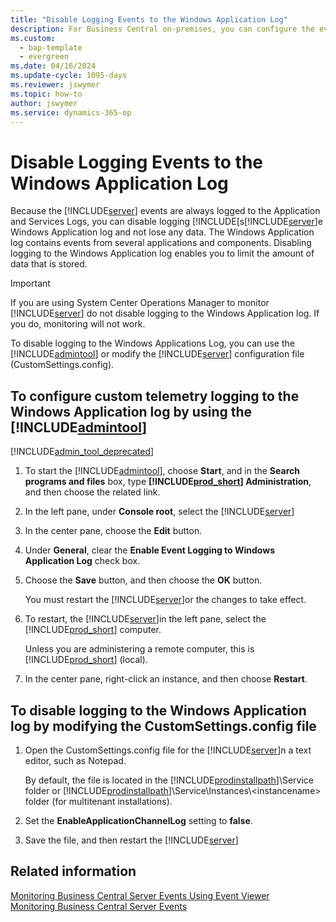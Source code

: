 ```yaml
---
title: "Disable Logging Events to the Windows Application Log"
description: For Business Central on-premises, you can configure the event logs. 
ms.custom:
  - bap-template
  - evergreen
ms.date: 04/16/2024
ms.update-cycle: 1095-days
ms.reviewer: jswymer
ms.topic: how-to
author: jswymer
ms.service: dynamics-365-op
---
```


# Disable Logging Events to the Windows Application Log

Because the [!INCLUDE[server](../developer/includes/server.md)] events are always logged to the Application and Services Logs, you can disable logging [!INCLUDE[s[!INCLUDE[server](../developer/includes/server.md)]e Windows Application log and not lose any data. The Windows Application log contains events from several applications and components. Disabling logging to the Windows Application log enables you to limit the amount of data that is stored.  
  
> [!IMPORTANT]  
> If you are using System Center Operations Manager to monitor [!INCLUDE[server](../developer/includes/server.md)] do not disable logging to the Windows Application log. If you do, monitoring will not work.  
  
To disable logging to the Windows Applications Log, you can use the [!INCLUDE[admintool](../developer/includes/admintool.md)] or modify the [!INCLUDE[server](../developer/includes/server.md)] configuration file \(CustomSettings.config\).  
  
## To configure custom telemetry logging to the Windows Application log by using the [!INCLUDE[admintool](../developer/includes/admintool.md)]  

[!INCLUDE[admin_tool_deprecated](../developer/includes/admin_tool_deprecated.md)]
  
1. To start the [!INCLUDE[admintool](../developer/includes/admintool.md)], choose **Start**, and in the **Search programs and files** box, type **[!INCLUDE[prod_short](../developer/includes/prod_short.md)] Administration**, and then choose the related link.  
  
2. In the left pane, under **Console root**, select the [!INCLUDE[server](../developer/includes/server.md)] 
  
3. In the center pane, choose the **Edit** button.  
  
4. Under **General**, clear the **Enable Event Logging to Windows Application Log** check box.  
  
5. Choose the **Save** button, and then choose the **OK** button.  
  
   You must restart the [!INCLUDE[server](../developer/includes/server.md)]or the changes to take effect.  
  
6. To restart, the [!INCLUDE[server](../developer/includes/server.md)]in the left pane, select the [!INCLUDE[prod_short](../developer/includes/prod_short.md)] computer.  
  
   Unless you are administering a remote computer, this is [!INCLUDE[prod_short](../developer/includes/prod_short.md)] \(local\).  
  
7. In the center pane, right-click an instance, and then choose **Restart**.  
  
## To disable logging to the Windows Application log by modifying the CustomSettings.config file  
  
1. Open the CustomSettings.config file for the [!INCLUDE[server](../developer/includes/server.md)]n a text editor, such as Notepad.  
  
     By default, the file is located in the [!INCLUDE[prodinstallpath](../developer/includes/prodinstallpath.md)]\\Service folder or [!INCLUDE[prodinstallpath](../developer/includes/prodinstallpath.md)]\\Service\\Instances\\\<instancename> folder \(for multitenant installations\).  
  
2. Set the **EnableApplicationChannelLog** setting to **false**.  
  
3. Save the file, and then restart the [!INCLUDE[server](../developer/includes/server.md)] 
  
## Related information

[Monitoring Business Central Server Events Using Event Viewer](monitor-server-events-windows-event-log.md)  
[Monitoring Business Central Server Events](monitor-server-events.md) 
